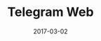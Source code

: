---
layout: site
title: "Telegram Web"
date: 2017-03-02
categories: [communication]
version: 1.5.7
major: 1
minor: 5
patch: 7
slug: telegram-web
link: https://web.telegram.org
submitter: lpolepeddi
permalink: /sites/:slug
---